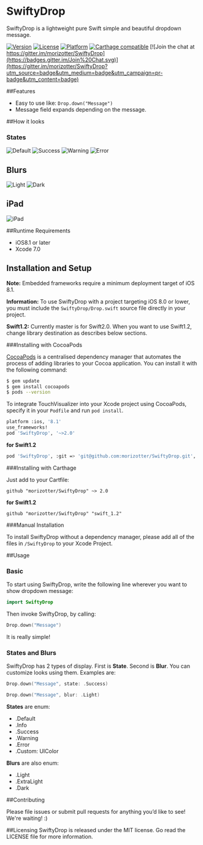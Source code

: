 # SwiftyDrop

SwiftyDrop is a lightweight pure Swift simple and beautiful dropdown message.

[![Version](https://img.shields.io/cocoapods/v/SwiftyDrop.svg?style=flat)](http://cocoadocs.org/docsets/SwiftyDrop) [![License](https://img.shields.io/cocoapods/l/SwiftyDrop.svg?style=flat)](http://cocoadocs.org/docsets/SwiftyDrop) [![Platform](https://img.shields.io/cocoapods/p/SwiftyDrop.svg?style=flat)](http://cocoadocs.org/docsets/SwiftyDrop)
[![Carthage compatible](https://img.shields.io/badge/Carthage-compatible-4BC51D.svg?style=flat)](https://github.com/Carthage/Carthage)
[![Join the chat at https://gitter.im/morizotter/SwiftyDrop](https://badges.gitter.im/Join%20Chat.svg)](https://gitter.im/morizotter/SwiftyDrop?utm_source=badge&utm_medium=badge&utm_campaign=pr-badge&utm_content=badge)

##Features

- Easy to use like: `Drop.down("Message")`
- Message field expands depending on the message.

##How it looks

### States
![Default](misc/Default.png)
![Success](misc/Success.png)
![Warning](misc/Warning.png)
![Error](misc/Error.png)

## Blurs
![Light](misc/Light.png)
![Dark](misc/Dark.png)

## iPad
![iPad](misc/iPadPortlait.png)

##Runtime Requirements

- iOS8.1 or later
- Xcode 7.0

## Installation and Setup

**Note:** Embedded frameworks require a minimum deployment target of iOS 8.1.

**Information:** To use SwiftyDrop with a project targeting iOS 8.0 or lower, you must include the `SwiftyDrop/Drop.swift` source file directly in your project.

**Swift1.2:** Currently master is for Swift2.0. When you want to use Swift1.2, change library destination as describes below sections.

###Installing with CocoaPods

[CocoaPods](http://cocoapods.org) is a centralised dependency manager that automates the process of adding libraries to your Cocoa application. You can install it with the following command:

```bash
$ gem update
$ gem install cocoapods
$ pods --version
```

To integrate TouchVisualizer into your Xcode project using CocoaPods, specify it in your `Podfile` and run `pod install`.

```bash
platform :ios, '8.1'
use_frameworks!
pod 'SwiftyDrop', '~>2.0'
```

**for Swift1.2**

```bash
pod 'SwiftyDrop', :git => 'git@github.com:morizotter/SwiftyDrop.git', :branch => 'swift_1.2'
```

###Installing with Carthage

Just add to your Cartfile:

```ogdl
github "morizotter/SwiftyDrop" ~> 2.0
```

**for Swift1.2**

```ogdl
github "morizotter/SwiftyDrop" "swift_1.2"
```

###Manual Installation

To install SwiftyDrop without a dependency manager, please add all of the files in `/SwiftyDrop` to your Xcode Project.

##Usage

### Basic
To start using SwiftyDrop, write the following line wherever you want to show dropdown message:

```swift
import SwiftyDrop
```

Then invoke SwiftyDrop, by calling:

```swift
Drop.down("Message")
```

It is really simple!

### States and Blurs
SwiftyDrop has 2 types of display. First is **State**. Second is **Blur**. You can customize looks using them. Examples are:

```swift
Drop.down("Message", state: .Success)

Drop.down("Message", blur: .Light)
```

**States** are enum:
- .Default
- .Info
- .Success
- .Warning
- .Error
- .Custom: UIColor

**Blurs** are also enum:
- .Light
- .ExtraLight
- .Dark

##Contributing

Please file issues or submit pull requests for anything you’d like to see! We're waiting! :)

##Licensing
SwiftyDrop is released under the MIT license. Go read the LICENSE file for more information.

